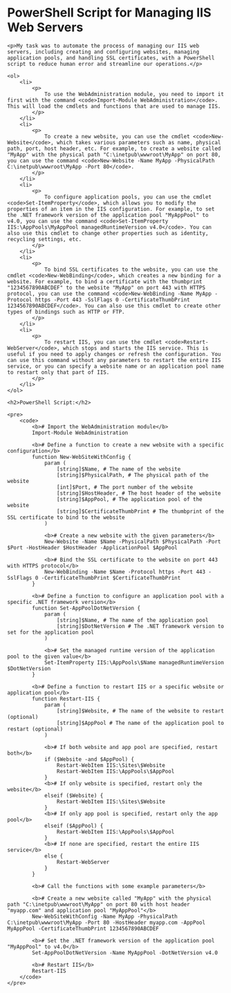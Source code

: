 <!DOCTYPE html>
<html>
<head>
    <title>PowerShell Script for Managing IIS Web Servers</title>
</head>
<body>
    <h1>PowerShell Script for Managing IIS Web Servers</h1>

    <p>My task was to automate the process of managing our IIS web servers, including creating and configuring websites, managing application pools, and handling SSL certificates, with a PowerShell script to reduce human error and streamline our operations.</p>

    <ol>
        <li>
            <p>
                To use the WebAdministration module, you need to import it first with the command <code>Import-Module WebAdministration</code>. This will load the cmdlets and functions that are used to manage IIS.
            </p>
        </li>
        <li>
            <p>
                To create a new website, you can use the cmdlet <code>New-Website</code>, which takes various parameters such as name, physical path, port, host header, etc. For example, to create a website called "MyApp" with the physical path "C:\inetpub\wwwroot\MyApp" on port 80, you can use the command <code>New-Website -Name MyApp -PhysicalPath C:\inetpub\wwwroot\MyApp -Port 80</code>.
            </p>
        </li>
        <li>
            <p>
                To configure application pools, you can use the cmdlet <code>Set-ItemProperty</code>, which allows you to modify the properties of an item in the IIS configuration. For example, to set the .NET framework version of the application pool "MyAppPool" to v4.0, you can use the command <code>Set-ItemProperty IIS:\AppPools\MyAppPool managedRuntimeVersion v4.0</code>. You can also use this cmdlet to change other properties such as identity, recycling settings, etc.
            </p>
        </li>
        <li>
            <p>
                To bind SSL certificates to the website, you can use the cmdlet <code>New-WebBinding</code>, which creates a new binding for a website. For example, to bind a certificate with the thumbprint "1234567890ABCDEF" to the website "MyApp" on port 443 with HTTPS protocol, you can use the command <code>New-WebBinding -Name MyApp -Protocol https -Port 443 -SslFlags 0 -CertificateThumbPrint 1234567890ABCDEF</code>. You can also use this cmdlet to create other types of bindings such as HTTP or FTP.
            </p>
        </li>
        <li>
            <p>
                To restart IIS, you can use the cmdlet <code>Restart-WebServer</code>, which stops and starts the IIS service. This is useful if you need to apply changes or refresh the configuration. You can use this command without any parameters to restart the entire IIS service, or you can specify a website name or an application pool name to restart only that part of IIS.
            </p>
        </li>
    </ol>

    <h2>PowerShell Script:</h2>

    <pre>
        <code>
            <b># Import the WebAdministration module</b>
            Import-Module WebAdministration

            <b># Define a function to create a new website with a specific configuration</b>
            function New-WebSiteWithConfig {
                param (
                    [string]$Name, # The name of the website
                    [string]$PhysicalPath, # The physical path of the website
                    [int]$Port, # The port number of the website
                    [string]$HostHeader, # The host header of the website
                    [string]$AppPool, # The application pool of the website
                    [string]$CertificateThumbPrint # The thumbprint of the SSL certificate to bind to the website
                )

                <b># Create a new website with the given parameters</b>
                New-Website -Name $Name -PhysicalPath $PhysicalPath -Port $Port -HostHeader $HostHeader -ApplicationPool $AppPool

                <b># Bind the SSL certificate to the website on port 443 with HTTPS protocol</b>
                New-WebBinding -Name $Name -Protocol https -Port 443 -SslFlags 0 -CertificateThumbPrint $CertificateThumbPrint
            }

            <b># Define a function to configure an application pool with a specific .NET framework version</b>
            function Set-AppPoolDotNetVersion {
                param (
                    [string]$Name, # The name of the application pool
                    [string]$DotNetVersion # The .NET framework version to set for the application pool
                )

                <b># Set the managed runtime version of the application pool to the given value</b>
                Set-ItemProperty IIS:\AppPools\$Name managedRuntimeVersion $DotNetVersion
            }

            <b># Define a function to restart IIS or a specific website or application pool</b>
            function Restart-IIS {
                param (
                    [string]$Website, # The name of the website to restart (optional)
                    [string]$AppPool # The name of the application pool to restart (optional)
                )

                <b># If both website and app pool are specified, restart both</b>
                if ($Website -and $AppPool) {
                    Restart-WebItem IIS:\Sites\$Website
                    Restart-WebItem IIS:\AppPools\$AppPool
                }
                <b># If only website is specified, restart only the website</b>
                elseif ($Website) {
                    Restart-WebItem IIS:\Sites\$Website
                }
                <b># If only app pool is specified, restart only the app pool</b>
                elseif ($AppPool) {
                    Restart-WebItem IIS:\AppPools\$AppPool
                }
                <b># If none are specified, restart the entire IIS service</b>
                else {
                    Restart-WebServer
                }
            }

            <b># Call the functions with some example parameters</b>

            <b># Create a new website called "MyApp" with the physical path "C:\inetpub\wwwroot\MyApp" on port 80 with host header "myapp.com" and application pool "MyAppPool"</b>
            New-WebSiteWithConfig -Name MyApp -PhysicalPath C:\inetpub\wwwroot\MyApp -Port 80 -HostHeader myapp.com -AppPool MyAppPool -CertificateThumbPrint 1234567890ABCDEF

            <b># Set the .NET framework version of the application pool "MyAppPool" to v4.0</b>
            Set-AppPoolDotNetVersion -Name MyAppPool -DotNetVersion v4.0

            <b># Restart IIS</b>
            Restart-IIS
        </code>
    </pre>

</body>
</html>
